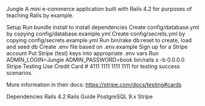Jungle
A mini e-commerce application built with Rails 4.2 for purposes of teaching Rails by example.

Setup
Run bundle install to install dependencies
Create config/database.yml by copying config/database.example.yml
Create config/secrets.yml by copying config/secrets.example.yml
Run bin/rake db:reset to create, load and seed db
Create .env file based on .env.example
Sign up for a Stripe account
Put Stripe (test) keys into appropriate .env vars
Run ADMIN_LOGIN=Jungle ADMIN_PASSWORD=book bin/rails s -b 0.0.0.0
Stripe Testing
Use Credit Card # 4111 1111 1111 1111 for testing success scenarios.

More information in their docs: https://stripe.com/docs/testing#cards

Dependencies
Rails 4.2 Rails Guide
PostgreSQL 9.x
Stripe
